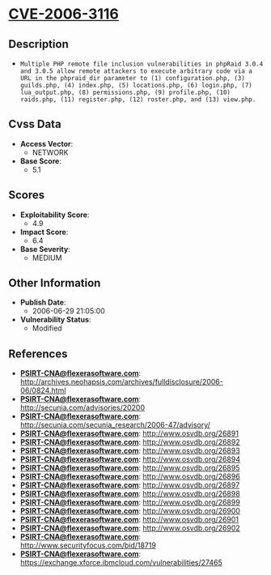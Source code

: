 
# [CVE-2006-3116](http://archives.neohapsis.com/archives/fulldisclosure/2006-06/0824.html)

## Description

- `Multiple PHP remote file inclusion vulnerabilities in phpRaid 3.0.4 and 3.0.5 allow remote attackers to execute arbitrary code via a URL in the phpraid_dir parameter to (1) configuration.php, (3) guilds.php, (4) index.php, (5) locations.php, (6) login.php, (7) lua_output.php, (8) permissions.php, (9) profile.php, (10) raids.php, (11) register.php, (12) roster.php, and (13) view.php.`

## Cvss Data

- **Access Vector**:
  - NETWORK
- **Base Score**:
  - 5.1

## Scores

- **Exploitability Score**:
  - 4.9
- **Impact Score**:
  - 6.4
- **Base Severity**:
  - MEDIUM

## Other Information

- **Publish Date**:
  - 2006-06-29 21:05:00
- **Vulnerability Status**:
  - Modified

## References

- **PSIRT-CNA@flexerasoftware.com**: http://archives.neohapsis.com/archives/fulldisclosure/2006-06/0824.html
- **PSIRT-CNA@flexerasoftware.com**: http://secunia.com/advisories/20200
- **PSIRT-CNA@flexerasoftware.com**: http://secunia.com/secunia_research/2006-47/advisory/
- **PSIRT-CNA@flexerasoftware.com**: http://www.osvdb.org/26891
- **PSIRT-CNA@flexerasoftware.com**: http://www.osvdb.org/26892
- **PSIRT-CNA@flexerasoftware.com**: http://www.osvdb.org/26893
- **PSIRT-CNA@flexerasoftware.com**: http://www.osvdb.org/26894
- **PSIRT-CNA@flexerasoftware.com**: http://www.osvdb.org/26895
- **PSIRT-CNA@flexerasoftware.com**: http://www.osvdb.org/26896
- **PSIRT-CNA@flexerasoftware.com**: http://www.osvdb.org/26897
- **PSIRT-CNA@flexerasoftware.com**: http://www.osvdb.org/26898
- **PSIRT-CNA@flexerasoftware.com**: http://www.osvdb.org/26899
- **PSIRT-CNA@flexerasoftware.com**: http://www.osvdb.org/26900
- **PSIRT-CNA@flexerasoftware.com**: http://www.osvdb.org/26901
- **PSIRT-CNA@flexerasoftware.com**: http://www.osvdb.org/26902
- **PSIRT-CNA@flexerasoftware.com**: http://www.securityfocus.com/bid/18719
- **PSIRT-CNA@flexerasoftware.com**: https://exchange.xforce.ibmcloud.com/vulnerabilities/27465

